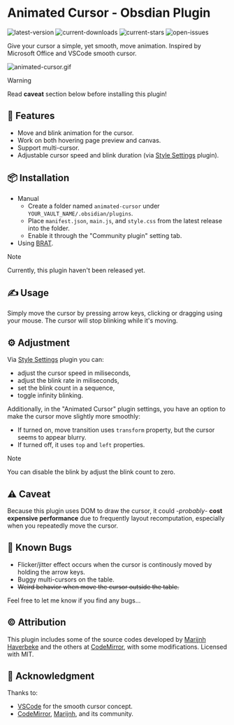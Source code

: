 # Animated Cursor - Obsdian Plugin

![latest-version] ![current-downloads] ![current-stars] ![open-issues]

Give your cursor a simple, yet smooth, move animation. Inspired by Microsoft Office and VSCode smooth cursor.

![animated-cursor.gif](./docs/assests/animated-cursor.gif)

> [!WARNING]
> 
> Read **caveat** section below before installing this plugin!

## 🚀 Features

- Move and blink animation for the cursor.
- Work on both hovering page preview and canvas.
- Support multi-cursor.
- Adjustable cursor speed and blink duration (via [Style Settings][style-settings] plugin).

## 📦 Installation

- Manual
    - Create a folder named `animated-cursor` under `YOUR_VAULT_NAME/.obsidian/plugins`.
    - Place `manifest.json`, `main.js`, and `style.css` from the latest release into the folder.
    - Enable it through the "Community plugin" setting tab.
- Using [BRAT][].

> [!Note]
>
> Currently, this plugin haven't been released yet.

## ✍️ Usage

Simply move the cursor by pressing arrow keys, clicking or dragging using your mouse. The cursor will stop blinking while it's moving.

## ⚙️ Adjustment

Via [Style Settings][style-settings] plugin you can:
- adjust the cursor speed in miliseconds,
- adjust the blink rate in miliseconds,
- set the blink count in a sequence,
- toggle infinity blinking.

Additionally, in the "Animated Cursor" plugin settings, you have an option to make the cursor move slightly more smoothly:
- If turned on, move transition uses `transform` property, but the cursor seems to appear blurry.
- If turned off, it uses `top` and `left` properties.

> [!Note]
>
> You can disable the blink by adjust the blink count to zero.

## ⚠️ Caveat

Because this plugin uses DOM to draw the cursor, it could -_probably_- **cost expensive performance** due to frequently layout recomputation, especially when you repeatedly move the cursor.

## 🐞 Known Bugs

- Flicker/jitter effect occurs when the cursor is continously moved by holding the arrow keys.
- Buggy multi-cursors on the table.
- ~~Weird behavior when move the cursor outside the table.~~

Feel free to let me know if you find any bugs...

## ©️ Attribution

This plugin includes some of the source codes developed by [Marijnh Haverbeke][marijn] and the others at [CodeMirror][codemirror], with some modifications. Licensed with MIT.

## 🙏 Acknowledgment

Thanks to:
- [VSCode](https://github.com/microsoft/vscode) for the smooth cursor concept.
- [CodeMirror](https://github.com/codemirror), [Marijnh](https://github.com/marijnh), and its community.

[codemirror]: https://github.com/codemirror
[marijn]: https://github.com/marijnh
[style-settings]: https://github.com/mgmeyers/obsidian-style-settings
[BRAT]: https://github.com/TfTHacker/obsidian42-brat

[latest-version]: https://img.shields.io/github/manifest-json/v/kotaindah55/animated-cursor?label=version&link=https%3A%2F%2Fgithub.com%2Fkotaindah55%2Fanimated-cursor%2Freleases
[current-downloads]: https://img.shields.io/github/downloads/kotaindah55/animated-cursor/total?link=https%3A%2F%2Fgithub.com%2Fkotaindah55%2Fanimated-cursor
[current-stars]: https://img.shields.io/github/stars/kotaindah55/animated-cursor?style=flat&link=https%3A%2F%2Fgithub.com%2Fkotaindah55%2Fanimated-cursor%2Fstargazers
[open-issues]: https://img.shields.io/github/issues-search?query=repo%3Akotaindah55%2Fanimated-cursor%20is%3Aopen&label=open%20issues&color=red&link=https%3A%2F%2Fgithub.com%2Fkotaindah55%2Fanimated-cursor%2Fissues
